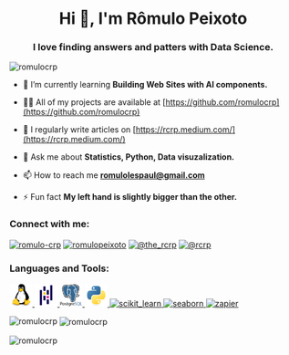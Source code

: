 <h1 align="center">Hi 👋, I'm Rômulo Peixoto</h1>
<h3 align="center">I love finding answers and patters with Data Science.</h3>

<p align="left"> <img src="https://komarev.com/ghpvc/?username=romulocrp&label=Visitors&color=0e75b6&style=flat" alt="romulocrp" /> </p>

- 🌱 I’m currently learning **Building Web Sites with AI components.**

- 👨‍💻 All of my projects are available at [https://github.com/romulocrp](https://github.com/romulocrp)

- 📝 I regularly write articles on [https://rcrp.medium.com/](https://rcrp.medium.com/)

- 💬 Ask me about **Statistics, Python, Data visuzalization.**

- 📫 How to reach me **romulolespaul@gmail.com**

- ⚡ Fun fact **My left hand is slightly bigger than the other.**


<h3 align="left">Connect with me:</h3>
<p align="left">
<a href="https://linkedin.com/in/romulo-crp" target="blank"><img align="center" src="https://raw.githubusercontent.com/rahuldkjain/github-profile-readme-generator/master/src/images/icons/Social/linked-in-alt.svg" alt="romulo-crp" height="30" width="40" /></a>
<a href="https://kaggle.com/romulopeixoto" target="blank"><img align="center" src="https://raw.githubusercontent.com/rahuldkjain/github-profile-readme-generator/master/src/images/icons/Social/kaggle.svg" alt="romulopeixoto" height="30" width="40" /></a>
<a href="https://instagram.com/@the_rcrp" target="blank"><img align="center" src="https://raw.githubusercontent.com/rahuldkjain/github-profile-readme-generator/master/src/images/icons/Social/instagram.svg" alt="@the_rcrp" height="30" width="40" /></a>
<a href="https://medium.com/@rcrp" target="blank"><img align="center" src="https://raw.githubusercontent.com/rahuldkjain/github-profile-readme-generator/master/src/images/icons/Social/medium.svg" alt="@rcrp" height="30" width="40" /></a>
</p>

<h3 align="left">Languages and Tools:</h3>
<p align="left"> <a href="https://www.linux.org/" target="_blank" rel="noreferrer"> <img src="https://raw.githubusercontent.com/devicons/devicon/master/icons/linux/linux-original.svg" alt="linux" width="40" height="40"/> </a> <a href="https://pandas.pydata.org/" target="_blank" rel="noreferrer"> <img src="https://raw.githubusercontent.com/devicons/devicon/2ae2a900d2f041da66e950e4d48052658d850630/icons/pandas/pandas-original.svg" alt="pandas" width="40" height="40"/> </a> <a href="https://www.postgresql.org" target="_blank" rel="noreferrer"> <img src="https://raw.githubusercontent.com/devicons/devicon/master/icons/postgresql/postgresql-original-wordmark.svg" alt="postgresql" width="40" height="40"/> </a> <a href="https://www.python.org" target="_blank" rel="noreferrer"> <img src="https://raw.githubusercontent.com/devicons/devicon/master/icons/python/python-original.svg" alt="python" width="40" height="40"/> </a> <a href="https://scikit-learn.org/" target="_blank" rel="noreferrer"> <img src="https://upload.wikimedia.org/wikipedia/commons/0/05/Scikit_learn_logo_small.svg" alt="scikit_learn" width="40" height="40"/> </a> <a href="https://seaborn.pydata.org/" target="_blank" rel="noreferrer"> <img src="https://seaborn.pydata.org/_images/logo-mark-lightbg.svg" alt="seaborn" width="40" height="40"/> </a> <a href="https://zapier.com" target="_blank" rel="noreferrer"> <img src="https://www.vectorlogo.zone/logos/zapier/zapier-icon.svg" alt="zapier" width="40" height="40"/> </a> </p>

<p><img align="left" src="https://github-readme-stats.vercel.app/api/top-langs?username=romulocrp&show_icons=true&theme=highcontrast&title_color=ffffff&text_color=ffffff&locale=en&layout=compact" alt="romulocrp" /></p>

<p>&nbsp;<img align="center" src="https://github-readme-stats.vercel.app/api?username=romulocrp&show_icons=true&theme=highcontrast&title_color=ffffff&text_color=ffffff&locale=en" alt="romulocrp" /></p>

<p><img align="center" src="https://github-readme-streak-stats.herokuapp.com/?user=romulocrp&theme=highcontrast" alt="romulocrp" /></p>

